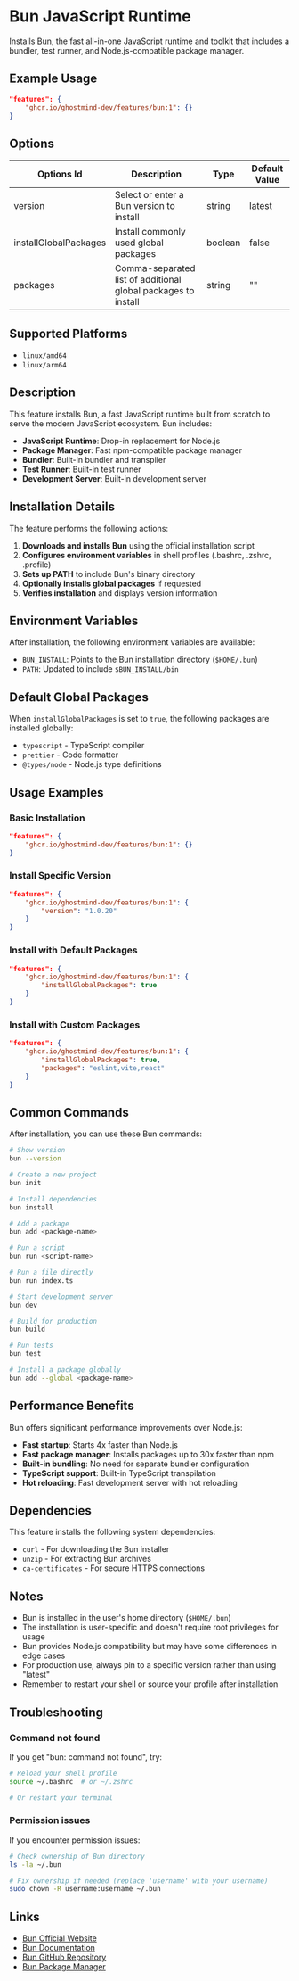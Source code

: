 # Bun JavaScript Runtime

Installs [Bun](https://bun.sh), the fast all-in-one JavaScript runtime and toolkit that includes a bundler, test runner, and Node.js-compatible package manager.

## Example Usage

```json
"features": {
    "ghcr.io/ghostmind-dev/features/bun:1": {}
}
```

## Options

| Options Id | Description | Type | Default Value |
|-----|-----|-----|-----|
| version | Select or enter a Bun version to install | string | latest |
| installGlobalPackages | Install commonly used global packages | boolean | false |
| packages | Comma-separated list of additional global packages to install | string | "" |

## Supported Platforms

- `linux/amd64`
- `linux/arm64`

## Description

This feature installs Bun, a fast JavaScript runtime built from scratch to serve the modern JavaScript ecosystem. Bun includes:

- **JavaScript Runtime**: Drop-in replacement for Node.js
- **Package Manager**: Fast npm-compatible package manager
- **Bundler**: Built-in bundler and transpiler
- **Test Runner**: Built-in test runner
- **Development Server**: Built-in development server

## Installation Details

The feature performs the following actions:

1. **Downloads and installs Bun** using the official installation script
2. **Configures environment variables** in shell profiles (.bashrc, .zshrc, .profile)
3. **Sets up PATH** to include Bun's binary directory
4. **Optionally installs global packages** if requested
5. **Verifies installation** and displays version information

## Environment Variables

After installation, the following environment variables are available:

- `BUN_INSTALL`: Points to the Bun installation directory (`$HOME/.bun`)
- `PATH`: Updated to include `$BUN_INSTALL/bin`

## Default Global Packages

When `installGlobalPackages` is set to `true`, the following packages are installed globally:

- `typescript` - TypeScript compiler
- `prettier` - Code formatter
- `@types/node` - Node.js type definitions

## Usage Examples

### Basic Installation

```json
"features": {
    "ghcr.io/ghostmind-dev/features/bun:1": {}
}
```

### Install Specific Version

```json
"features": {
    "ghcr.io/ghostmind-dev/features/bun:1": {
        "version": "1.0.20"
    }
}
```

### Install with Default Packages

```json
"features": {
    "ghcr.io/ghostmind-dev/features/bun:1": {
        "installGlobalPackages": true
    }
}
```

### Install with Custom Packages

```json
"features": {
    "ghcr.io/ghostmind-dev/features/bun:1": {
        "installGlobalPackages": true,
        "packages": "eslint,vite,react"
    }
}
```

## Common Commands

After installation, you can use these Bun commands:

```bash
# Show version
bun --version

# Create a new project
bun init

# Install dependencies
bun install

# Add a package
bun add <package-name>

# Run a script
bun run <script-name>

# Run a file directly
bun run index.ts

# Start development server
bun dev

# Build for production
bun build

# Run tests
bun test

# Install a package globally
bun add --global <package-name>
```

## Performance Benefits

Bun offers significant performance improvements over Node.js:

- **Fast startup**: Starts 4x faster than Node.js
- **Fast package manager**: Installs packages up to 30x faster than npm
- **Built-in bundling**: No need for separate bundler configuration
- **TypeScript support**: Built-in TypeScript transpilation
- **Hot reloading**: Fast development server with hot reloading

## Dependencies

This feature installs the following system dependencies:

- `curl` - For downloading the Bun installer
- `unzip` - For extracting Bun archives
- `ca-certificates` - For secure HTTPS connections

## Notes

- Bun is installed in the user's home directory (`$HOME/.bun`)
- The installation is user-specific and doesn't require root privileges for usage
- Bun provides Node.js compatibility but may have some differences in edge cases
- For production use, always pin to a specific version rather than using "latest"
- Remember to restart your shell or source your profile after installation

## Troubleshooting

### Command not found

If you get "bun: command not found", try:

```bash
# Reload your shell profile
source ~/.bashrc  # or ~/.zshrc

# Or restart your terminal
```

### Permission issues

If you encounter permission issues:

```bash
# Check ownership of Bun directory
ls -la ~/.bun

# Fix ownership if needed (replace 'username' with your username)
sudo chown -R username:username ~/.bun
```

## Links

- [Bun Official Website](https://bun.sh)
- [Bun Documentation](https://bun.sh/docs)
- [Bun GitHub Repository](https://github.com/oven-sh/bun)
- [Bun Package Manager](https://bun.sh/docs/cli/install) 
